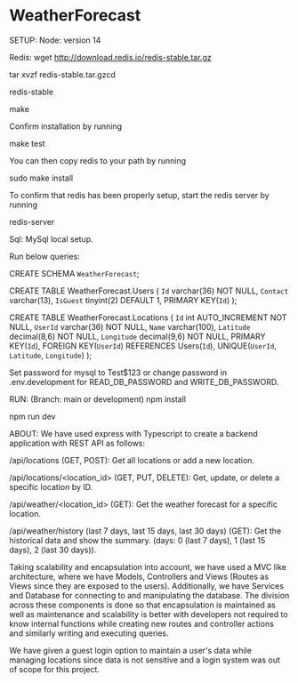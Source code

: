 # WeatherForecast

SETUP:
Node: 
version 14

Redis: 
wget http://download.redis.io/redis-stable.tar.gz

tar xvzf redis-stable.tar.gzcd 

redis-stable

make

Confirm installation by running

make test

You can then copy redis to your path by running

sudo make install

To confirm that redis has been properly setup, start the redis server by running

redis-server

Sql:
MySql local setup.

Run below queries:

CREATE SCHEMA `WeatherForecast`;

CREATE TABLE WeatherForecast.Users (
	`Id` varchar(36) NOT NULL,
    `Contact` varchar(13),
    `IsGuest` tinyint(2) DEFAULT 1,
    PRIMARY KEY(`Id`)
);

CREATE TABLE WeatherForecast.Locations (
	`Id` int AUTO_INCREMENT NOT NULL,
    `UserId` varchar(36) NOT NULL,
    `Name` varchar(100),
    `Latitude` decimal(8,6) NOT NULL,
    `Longitude` decimal(9,6) NOT NULL,
    PRIMARY KEY(`Id`),
    FOREIGN KEY(`UserId`) REFERENCES Users(`Id`),
    UNIQUE(`UserId`, `Latitude`, `Longitude`)
);

Set password for mysql to Test$123 or change password in .env.development for READ_DB_PASSWORD and WRITE_DB_PASSWORD.

RUN: (Branch: main or development)
npm install

npm run dev

ABOUT:
We have used express with Typescript to create a backend application with REST API as follows:

/api/locations (GET, POST): Get all locations or add a new location.

/api/locations/<location_id> (GET, PUT, DELETE): Get, update, or delete a specific
location by ID.

/api/weather/<location_id> (GET): Get the weather forecast for a specific location.

/api/weather/history (last 7 days, last 15 days, last 30 days) (GET): Get the historical data and
show the summary. (days: 0 (last 7 days), 1 (last 15 days), 2 (last 30 days)).


Taking scalability and encapsulation into account, we have used a MVC like architecture, where
we have Models, Controllers and Views (Routes as Views since they are exposed to the users).
Additionally, we have Services and Database for connecting to and manipulating the database.
The division across these components is done so that encapsulation is maintained as well as
maintenance and scalability is better with developers not required to know internal functions
while creating new routes and controller actions and similarly writing and executing queries.

We have given a guest login option to maintain a user's data while managing locations since
data is not sensitive and a login system was out of scope for this project.


